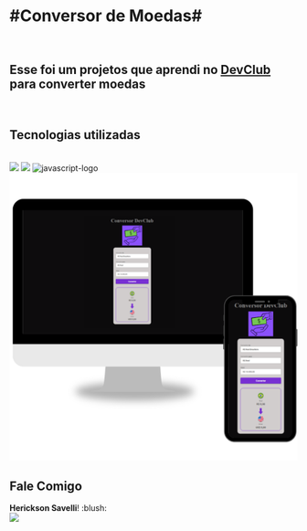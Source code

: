<h1>#Conversor de Moedas#</h1>
<br>
<h2>Esse foi um projetos que aprendi no <a href="https://rodolfomori.com.br/devclub">DevClub</a> para converter moedas</h2>
<br>
<h2>Tecnologias utilizadas</h2>
<br>
<img src="https://img.shields.io/badge/HTML5-E34F26?style=for-the-badge&logo=html5&logoColor=white"/>
<img src="https://img.shields.io/badge/CSS3-1572B6?style=for-the-badge&logo=css3&logoColor=white"/>
<img width="80" height="30" src="https://img.shields.io/badge/JavaScript-F7DF1E?style=for-the-badge&logo=javascript&logoColor=black" alt="javascript-logo"/>
<br>



<img alingn-items=center;  src="assets/foto conversor descktop-celular.png">

<br>
<h2>Fale Comigo</h2>
<strong>Herickson Savelli</strong>! :blush:
<br>
<a href="https://www.linkedin.com/in/herickson-savelli-7a7152237/"><img src="https://img.shields.io/badge/LinkedIn-0077B5?style=for-the-badge&logo=linkedin&logoColor=white"></a>



